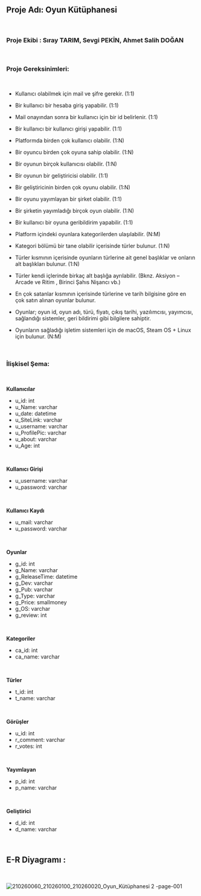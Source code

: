 ## Proje Adı: Oyun Kütüphanesi
<br>

### Proje Ekibi : Sıray TARIM, Sevgi PEKİN, Ahmet Salih DOĞAN
<br>


### Proje Gereksinimleri:
<br>

- Kullanıcı olabilmek için mail ve şifre gerekir. (1:1)

- Bir kullanıcı bir hesaba giriş yapabilir. (1:1)

- Mail onayından sonra bir kullanıcı için bir id belirlenir. (1:1)

- Bir kullanıcı bir kullanıcı girişi yapabilir. (1:1)

- Platformda birden çok kullanıcı olabilir. (1:N)

- Bir oyuncu birden çok oyuna sahip olabilir. (1:N)

- Bir oyunun birçok kullanıcısı olabilir. (1:N)

- Bir oyunun bir geliştiricisi olabilir. (1:1)

- Bir geliştiricinin birden çok oyunu olabilir. (1:N)

- Bir oyunu yayımlayan bir şirket olabilir. (1:1)

- Bir şirketin yayımladığı birçok oyun olabilir. (1:N)

- Bir kullanıcı bir oyuna geribildirim yapabilir. (1:1)

- Platform içindeki oyunlara kategorilerden ulaşılabilir. (N:M)

- Kategori bölümü bir tane olabilir içerisinde türler bulunur. (1:N)

- Türler kısmının içerisinde oyunların türlerine ait genel başlıklar ve onların alt başlıkları bulunur. (1:N)

- Türler kendi içlerinde birkaç alt başlığa ayrılabilir. (Bknz. Aksiyon – Arcade ve Ritim , Birinci Şahıs Nişancı vb.) 

- En çok satanlar kısmının içerisinde türlerine ve tarih bilgisine göre en çok satın alınan oyunlar bulunur. 

- Oyunlar; oyun id, oyun adı, türü, fiyatı, çıkış tarihi, yazılımcısı, yayımcısı, sağlandığı sistemler, geri bildirimi gibi bilgilere sahiptir. 

- Oyunların sağladığı işletim sistemleri için de macOS, Steam OS + Linux için bulunur. (N:M)

<br>

### İlişkisel Şema:   
<br>

**Kullanıcılar**
- u_id: int
- u_Name: varchar
- u_date: datetime
- u_SiteLink: varchar
- u_username: varchar
- u_ProfilePic: varchar
- u_about: varchar
- u_Age: int
  
<br>

**Kullanıcı Girişi**
- u_username: varchar
- u_password: varchar

<br>

**Kullanıcı Kaydı**
- u_mail: varchar
- u_password: varchar

<br>

**Oyunlar**
- g_id: int
- g_Name: varchar
- g_ReleaseTime: datetime
- g_Dev: varchar
- g_Pub: varchar
- g_Type: varchar
- g_Price: smallmoney
- g_OS: varchar
- g_review: int

<br>

**Kategoriler**
- ca_id: int
- ca_name: varchar

<br>

**Türler**
- t_id: int
- t_name: varchar

<br>

**Görüşler**
- u_id: int
- r_comment: varchar
- r_votes: int

<br>

**Yayımlayan**
- p_id: int
- p_name: varchar

<br>

**Geliştirici**
- d_id: int
- d_name: varchar

<br>

## E-R Diyagramı :
<br>

![210260060_210260100_210260020_Oyun_Kütüphanesi 2 -page-001](https://github.com/user-attachments/assets/1033a5e8-5c7f-4d66-a9f9-9ac80e248b95)






  


